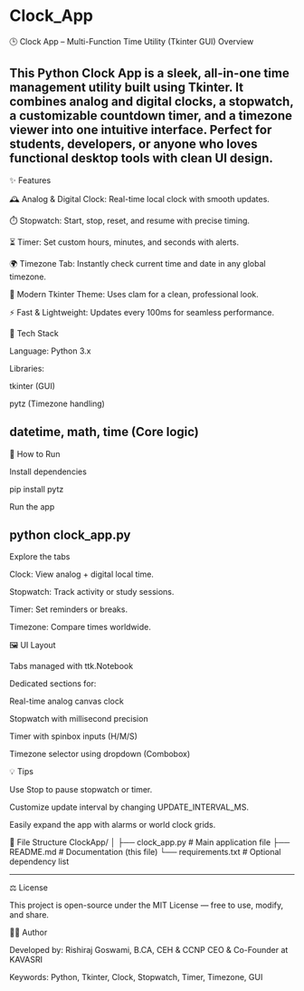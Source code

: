 # Clock_App

🕒 Clock App – Multi-Function Time Utility (Tkinter GUI)
Overview

This Python Clock App is a sleek, all-in-one time management utility built using Tkinter.
It combines analog and digital clocks, a stopwatch, a customizable countdown timer, and a timezone viewer into one intuitive interface.
Perfect for students, developers, or anyone who loves functional desktop tools with clean UI design.
--------------------------------------------------------------------------------------------------------------------------------------------------------------------------------------------------------------------
✨ Features

🕰️ Analog & Digital Clock: Real-time local clock with smooth updates.

⏱️ Stopwatch: Start, stop, reset, and resume with precise timing.

⏳ Timer: Set custom hours, minutes, and seconds with alerts.

🌍 Timezone Tab: Instantly check current time and date in any global timezone.

🎨 Modern Tkinter Theme: Uses clam for a clean, professional look.

⚡ Fast & Lightweight: Updates every 100ms for seamless performance.

🧠 Tech Stack

Language: Python 3.x

Libraries:

tkinter (GUI)

pytz (Timezone handling)

datetime, math, time (Core logic)
--------------------------------------------------------------------------------------------------------------------------------------------------------------------------------------------------------------------
🚀 How to Run

Install dependencies

pip install pytz


Run the app

python clock_app.py
--------------------------------------------------------------------------------------------------------------------------------------------------------------------------------------------------------------------
Explore the tabs

Clock: View analog + digital local time.

Stopwatch: Track activity or study sessions.

Timer: Set reminders or breaks.

Timezone: Compare times worldwide.

🖼️ UI Layout

Tabs managed with ttk.Notebook

Dedicated sections for:

Real-time analog canvas clock

Stopwatch with millisecond precision

Timer with spinbox inputs (H/M/S)

Timezone selector using dropdown (Combobox)

💡 Tips

Use Stop to pause stopwatch or timer.

Customize update interval by changing UPDATE_INTERVAL_MS.

Easily expand the app with alarms or world clock grids.

🧩 File Structure
ClockApp/
│
├── clock_app.py       # Main application file
├── README.md          # Documentation (this file)
└── requirements.txt   # Optional dependency list

--------------------------------------------------------------------------------------------------------------------------------------------------------------------------------------------------------------------

⚖️ License

This project is open-source under the MIT License — free to use, modify, and share.

👨‍💻 Author

Developed by: Rishiraj Goswami, B.CA, CEH & CCNP
              CEO & Co-Founder at KAVASRI

Keywords: Python, Tkinter, Clock, Stopwatch, Timer, Timezone, GUI
